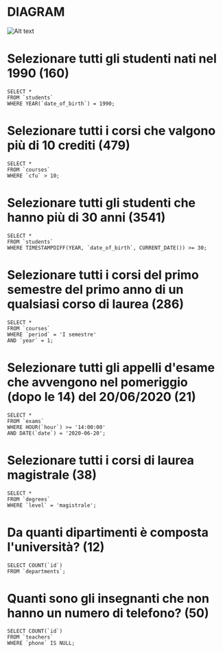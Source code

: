 # DIAGRAM

![Alt text](//Screenshot%20(438).png "DIAGRAM")


# Selezionare tutti gli studenti nati nel 1990 (160)
```
SELECT *
FROM `students`
WHERE YEAR(`date_of_birth`) = 1990;
```
# Selezionare tutti i corsi che valgono più di 10 crediti (479)
```
SELECT *
FROM `courses`
WHERE `cfu` > 10;
```
# Selezionare tutti gli studenti che hanno più di 30 anni (3541)
```
SELECT *
FROM `students`
WHERE TIMESTAMPDIFF(YEAR, `date_of_birth`, CURRENT_DATE()) >= 30; 
```
# Selezionare tutti i corsi del primo semestre del primo anno di un qualsiasi corso di laurea (286)
```
SELECT *
FROM `courses`
WHERE `period` = 'I semestre'
AND `year` = 1;
```
# Selezionare tutti gli appelli d'esame che avvengono nel pomeriggio (dopo le 14) del 20/06/2020 (21)
```
SELECT *
FROM `exams`
WHERE HOUR(`hour`) >= '14:00:00'
AND DATE(`date`) = '2020-06-20';
```
# Selezionare tutti i corsi di laurea magistrale (38)
```
SELECT *
FROM `degrees`
WHERE `level` = 'magistrale';
```
# Da quanti dipartimenti è composta l'università? (12)
```
SELECT COUNT(`id`) 
FROM `departments`; 
```
# Quanti sono gli insegnanti che non hanno un numero di telefono? (50)
```
SELECT COUNT(`id`)
FROM `teachers` 
WHERE `phone` IS NULL; 
```